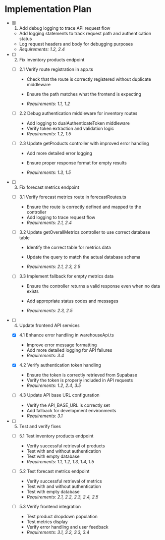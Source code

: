 # Implementation Plan

- [x] 1. Add debug logging to trace API request flow


  - Add logging statements to track request path and authentication status
  - Log request headers and body for debugging purposes
  - _Requirements: 1.2, 2.4_



- [ ] 2. Fix inventory products endpoint
  - [ ] 2.1 Verify route registration in app.ts
    - Check that the route is correctly registered without duplicate middleware


    - Ensure the path matches what the frontend is expecting
    - _Requirements: 1.1, 1.2_
  


  - [ ] 2.2 Debug authentication middleware for inventory routes
    - Add logging to dualAuthenticateToken middleware
    - Verify token extraction and validation logic
    - _Requirements: 1.2, 1.5_


  
  - [ ] 2.3 Update getProducts controller with improved error handling
    - Add more detailed error logging




    - Ensure proper response format for empty results
    - _Requirements: 1.3, 1.5_


- [ ] 3. Fix forecast metrics endpoint
  - [ ] 3.1 Verify forecast metrics route in forecastRoutes.ts
    - Ensure the route is correctly defined and mapped to the controller
    - Add logging to trace request flow
    - _Requirements: 2.1, 2.4_


  
  - [ ] 3.2 Update getOverallMetrics controller to use correct database table
    - Identify the correct table for metrics data


    - Update the query to match the actual database schema
    - _Requirements: 2.1, 2.3, 2.5_
  



  - [ ] 3.3 Implement fallback for empty metrics data
    - Ensure the controller returns a valid response even when no data exists
    - Add appropriate status codes and messages


    - _Requirements: 2.3, 2.5_

- [ ] 4. Update frontend API services
  - [x] 4.1 Enhance error handling in warehouseApi.ts

    - Improve error message formatting
    - Add more detailed logging for API failures
    - _Requirements: 3.4_
  
  - [x] 4.2 Verify authentication token handling


    - Ensure the token is correctly retrieved from Supabase
    - Verify the token is properly included in API requests
    - _Requirements: 1.2, 2.4, 3.5_
  
  - [ ] 4.3 Update API base URL configuration
    - Verify the API_BASE_URL is correctly set
    - Add fallback for development environments
    - _Requirements: 3.1_

- [ ] 5. Test and verify fixes
  - [ ] 5.1 Test inventory products endpoint
    - Verify successful retrieval of products
    - Test with and without authentication
    - Test with empty database
    - _Requirements: 1.1, 1.2, 1.3, 1.4, 1.5_
  
  - [ ] 5.2 Test forecast metrics endpoint
    - Verify successful retrieval of metrics
    - Test with and without authentication
    - Test with empty database
    - _Requirements: 2.1, 2.2, 2.3, 2.4, 2.5_
  
  - [ ] 5.3 Verify frontend integration
    - Test product dropdown population
    - Test metrics display
    - Verify error handling and user feedback
    - _Requirements: 3.1, 3.2, 3.3, 3.4_